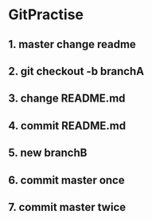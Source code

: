 # GitPractise

## 1. master change readme

## 2. git checkout -b branchA

## 3. change README.md

## 4. commit README.md

## 5. new branchB

## 6. commit master once

## 7. commit master twice